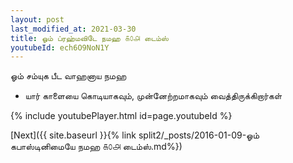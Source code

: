 ```yaml
---
layout: post
last_modified_at: 2021-03-30
title: ஓம் ப்ரஹ்மவிடே நமஹ ௧௦௮ டைம்ஸ்
youtubeId: ech6O9NoN1Y
---
```

 
 
 ஓம் சம்யுக பீட வாஹனாய நமஹ  
 
 -  யார் காளையை கொடியாகவும், முன்னேற்றமாகவும் வைத்திருக்கிறார்கள் 
 
  
 
  
 
 
 
 
 
 


{% include youtubePlayer.html id=page.youtubeId %}
 
[Next]({{ site.baseurl }}{% link  split2/_posts/2016-01-09-ஓம் கபாஸ்டினிமையே நமஹ ௧௦௮ டைம்ஸ்.md%})
 
